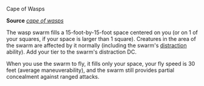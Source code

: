 Cape of Wasps

**Source** [_cape of wasps_](/pathfinderRPG/prd/ultimateMagic/spells/capeOfWasps.html#_cape-of-wasps)

The wasp swarm fills a 15-foot-by-15-foot space centered on you (or on 1 of your squares, if your space is larger than 1 square). Creatures in the area of the swarm are affected by it normally (including the swarm's [distraction](/pathfinderRPG/prd/monsters/universalMonsterRules.html#_distraction) ability). Add your tier to the swarm's distraction DC.

When you use the swarm to fly, it fills only your space, your fly speed is 30 feet (average maneuverability), and the swarm still provides partial concealment against ranged attacks.

